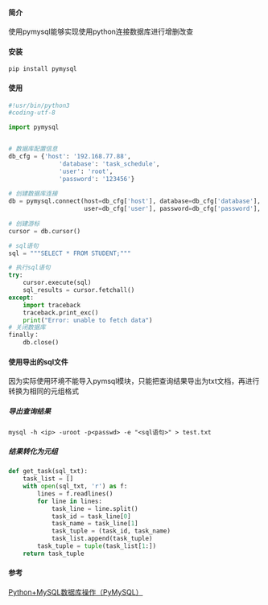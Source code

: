 #### 简介

使用pymysql能够实现使用python连接数据库进行增删改查

#### 安装

```
pip install pymysql
```

#### 使用

```python
#!usr/bin/python3
#coding-utf-8

import pymysql


# 数据库配置信息
db_cfg = {'host': '192.168.77.88',
              'database': 'task_schedule',
              'user': 'root',
              'password': '123456'}
              
# 创建数据库连接
db = pymysql.connect(host=db_cfg['host'], database=db_cfg['database'],
                     user=db_cfg['user'], password=db_cfg['password'], charset='utf8mb4')
                     
# 创建游标
cursor = db.cursor()

# sql语句
sql = """SELECT * FROM STUDENT;"""

# 执行sql语句
try:
    cursor.execute(sql)
    sql_results = cursor.fetchall()
except:
    import traceback
    traceback.print_exc()
    print("Error: unable to fetch data")
# 关闭数据库
finally：
    db.close()
```

#### 使用导出的sql文件

因为实际使用环境不能导入pymsql模块，只能把查询结果导出为txt文档，再进行转换为相同的元组格式

##### 导出查询结果

```mysql
mysql -h <ip> -uroot -p<passwd> -e "<sql语句>" > test.txt
```

##### 结果转化为元组

```python
def get_task(sql_txt):
    task_list = []
    with open(sql_txt, 'r') as f:
        lines = f.readlines()
        for line in lines:
            task_line = line.split()
            task_id = task_line[0]
            task_name = task_line[1]
            task_tuple = (task_id, task_name)
            task_list.append(task_tuple)
        task_tuple = tuple(task_list[1:])
    return task_tuple
```

#### 参考

[Python+MySQL数据库操作（PyMySQL）](https://www.yiibai.com/python/python_database_access.html)